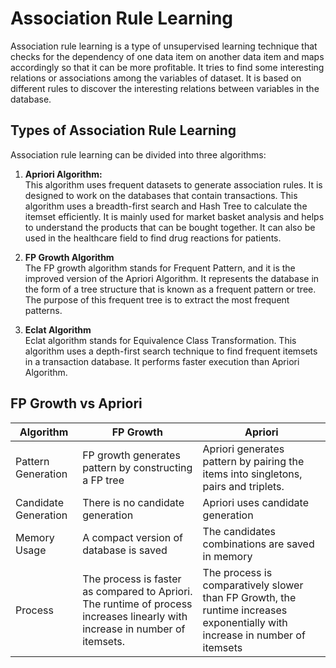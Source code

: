 # Association Rule Learning

Association rule learning is a type of unsupervised learning technique that checks for the dependency of one data item on another data item and maps accordingly so that it can be more profitable. It tries to find some interesting relations or associations among the variables of dataset. It is based on different rules to discover the interesting relations between variables in the database.

## Types of Association Rule Learning
Association rule learning can be divided into three algorithms:

1. **Apriori Algorithm:**  
This algorithm uses frequent datasets to generate association rules. It is designed to work on the databases that contain transactions. This algorithm uses a breadth-first search and Hash Tree to calculate the itemset efficiently. It is mainly used for market basket analysis and helps to understand the products that can be bought together. It can also be used in the healthcare field to find drug reactions for patients.

2. **FP Growth Algorithm**  
The FP growth algorithm stands for Frequent Pattern, and it is the improved version of the Apriori Algorithm. It represents the database in the form of a tree structure that is known as a frequent pattern or tree. The purpose of this frequent tree is to extract the most frequent patterns.

3. **Eclat Algorithm**  
Eclat algorithm stands for Equivalence Class Transformation. This algorithm uses a depth-first search technique to find frequent itemsets in a transaction database. It performs faster execution than Apriori Algorithm.




## FP Growth vs Apriori

| Algorithm | FP Growth | Apriori |
| --------- | --------- | ------- |
| Pattern Generation | FP growth generates pattern by constructing a FP tree | Apriori generates pattern by pairing the items into singletons, pairs and triplets.|
| Candidate Generation | There is no candidate generation | Apriori uses candidate generation |
| Memory Usage | A compact version of database is saved | The candidates combinations are saved in memory |
| Process | The process is faster as compared to Apriori. The runtime of process increases linearly with increase in number of itemsets. | The process is comparatively slower than FP Growth, the runtime increases exponentially with increase in number of itemsets |
